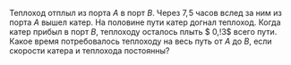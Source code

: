Теплоход отплыл из порта $A$ в порт $B$. Через $7,\!5$ часов вслед за ним из порта $A$ вышел катер. На половине пути катер догнал теплоход. Когда катер прибыл в порт $B$, теплоходу осталось плыть $ 0,\!3$ всего пути. Какое время потребовалось теплоходу  на  весь  путь  от $A$  до $B$,  если  скорости  катера  и теплохода постоянны?